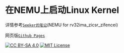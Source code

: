 # 在NEMU上启动Linux Kernel

详情参考[`Seeker的笔记`](./boot-Linux-on-NEMU.md)(NEMU for rv32ima_zicsr_zifencei)

网页版[`Github Pages`](https://seeker0472.github.io/ysyx-linux/boot-Linux-on-NEMU.html)

[![CC BY-SA 4.0](https://licensebuttons.net/l/by-sa/4.0/88x31.png)](https://creativecommons.org/licenses/by-sa/4.0/)
[![MIT License](https://img.shields.io/badge/License-MIT-green.svg)](https://opensource.org/licenses/MIT)

